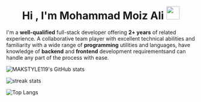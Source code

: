 <h1 align="center">Hi , I'm Mohammad Moiz Ali <img src="https://media.giphy.com/media/hvRJCLFzcasrR4ia7z/giphy.gif" width="35"></h1>

I'm a **well-qualified** full-stack developer offering **2+ years** of related experience. A collaborative team player with excellent technical abilities and familiarity with a wide range of **programming** utilities and languages, have knowledge of **backend** and **frontend** development requirementsand can handle any part of the process with ease.

![MAKSTYLE119's GitHub stats](https://github-readme-stats.vercel.app/api?username=makstyle119&count_private=true&show_icons=true)

![streak stats](https://streak-stats.demolab.com/?user=makstyle119)

![Top Langs](https://github-readme-stats.vercel.app/api/top-langs/?username=makstyle119&layout=compact&langs_count=8)

<!--

<h2>🏆 Github Profile Trophy</h2>
<img width=800 src="https://github-profile-trophy.vercel.app/?username=makstyle119&column=10"/>

### Hi there 👋
**makstyle119/makstyle119** is a ✨ _special_ ✨ repository because its `README.md` (this file) appears on your GitHub profile.

Here are some ideas to get you started:

- 🔭 I’m currently working on ....
- 🌱 I’m currently learning ....
- 👯 I’m looking to collaborate on ....
- 🤔 I’m looking for help with ....
- 💬 Ask me about ....
- 📫 How to reach me: ....
- 😄 Pronouns: ....
- ⚡ Fun fact: ....
-->
